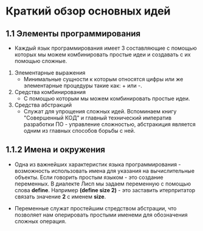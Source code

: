 # Краткий обзор основных идей

## 1.1 Элементы программирования
* Каждый язык программирования имеет 3 составляющие с помощью которых мы можем комбинировать простые идеи и создавать с   их помощью сложные.

1. Элементарные выражения
    * Минимальные сущности к которым относятся цифры или же элементарные процедуры такие как: + или -.
2. Средства комбинирования
    * С помощью которым мы можем комбинировать простые идеи.
3. Средства абстракций
    * Служат для упрощения сложных идей. Вспоминаем книгу "Совершенный КОД" и главный технический императив разработки ПО - управление сложностью, абстракиция является одним из главных способов борьбы с ней.

## 1.1.2 Имена и окружения
* Одна из важнейших характеристик языка программирования - возможность использовать имена для указания на                 вычислительные объекты. Если говорить простым языком - это создание переменных.
  В диалекте Лисп мы задаем переменную с помощью слова **define**. Например **(define size 2)** - это заставить итерпритатор связать значение **2** с именем **size**.

* Переменные служат простейшим стредством абстрации, что позволяет нам оперировать простыми именеми для обозначения сложных операция. 